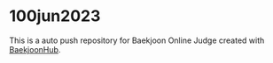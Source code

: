 # 100jun2023
This is a auto push repository for Baekjoon Online Judge created with [BaekjoonHub](https://github.com/BaekjoonHub/BaekjoonHub).
